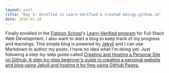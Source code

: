```yaml
---
layout: post
title: "Day 1: Enrolled in Learn-Verified & Created beingy.github.io"
date: 2016-01-28
---
```


Finally enrolled in the [Flatiron School](http://flatironschool.com/)'s [Learn-Verified program](http://learn.co) for Full Stack Web Development. I also want to start a blog to keep track of my progress and learnings.  This simple blog is powered by [Jekyll](http://jekyllrb.com) and I can use Markdown to author my posts. I have no idea what I'm doing yet.  Just following a step-by-step guide called [Creating and Hosting a Personal Site on GitHub: A step-by-step beginner's guide to creating a personal website and blog using Jekyll and hosting it for free using GitHub Pages.](http://jmcglone.com/guides/github-pages/)

